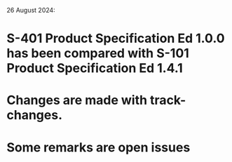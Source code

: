 26 August 2024:
# S-401 Product Specification Ed 1.0.0 has been compared with S-101 Product Specification Ed 1.4.1
# Changes are made with track-changes.
# Some remarks are open issues
